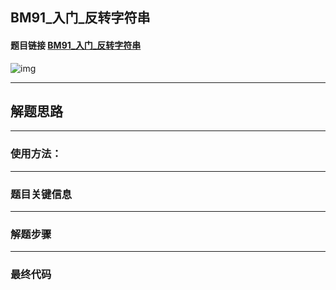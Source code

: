 ## BM91_入门_反转字符串

#### 题目链接 [BM91_入门_反转字符串](https://www.nowcoder.com/practice/c3a6afee325e472386a1c4eb1ef987f3?tpId=295&tqId=1024337&ru=/exam/oj&qru=/ta/format-top101/question-ranking&sourceUrl=%2Fexam%2Foj%3Fpage%3D1%26tab%3D%25E7%25AE%2597%25E6%25B3%2595%25E7%25AF%2587%26topicId%3D295)

![img](https://i.ibb.co/w7tBs4b/20230627102612.png)

---
## 解题思路
---
### 使用方法：
---
### 题目关键信息



---
### 解题步骤
---

### 最终代码
```

```